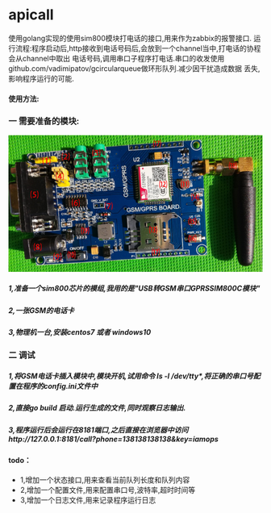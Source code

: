 # apicall


使用golang实现的使用sim800模块打电话的接口,用来作为zabbix的报警接口.
运行流程:程序启动后,http接收到电话号码后,会放到一个channel当中,打电话的协程会从channel中取出
电话号码,调用串口子程序打电话.串口的收发使用github.com/vadimipatov/gcircularqueue做环形队列.减少因干扰造成数据
丢失,影响程序运行的可能.

#### 使用方法:

### 一 需要准备的模块:

![image](https://raw.githubusercontent.com/liuts/apicall/master/sim800.png?raw=true)
##### 1,准备一个sim800芯片的模组,我用的是"USB转GSM串口GPRSSIM800C模块"

##### 2,一张GSM的电话卡

##### 3,物理机一台,安装centos7 或者 windows10

### 二 调试

##### 1,将GSM电话卡插入模块中,模块开机,试用命令  ls -l /dev/tty*,将正确的串口号配置在程序的config.ini文件中

##### 2,直接go build 启动.运行生成的文件,同时观察日志输出.

##### 3,程序运行后会运行在8181端口,之后直接在浏览器中访问http://127.0.0.1:8181/call?phone=138138138138&key=iamops 

#### todo：
- 1,增加一个状态接口,用来查看当前队列长度和队列内容
- 2,增加一个配置文件,用来配置串口号,波特率,超时时间等
- 3,增加一个日志文件,用来记录程序运行日志
